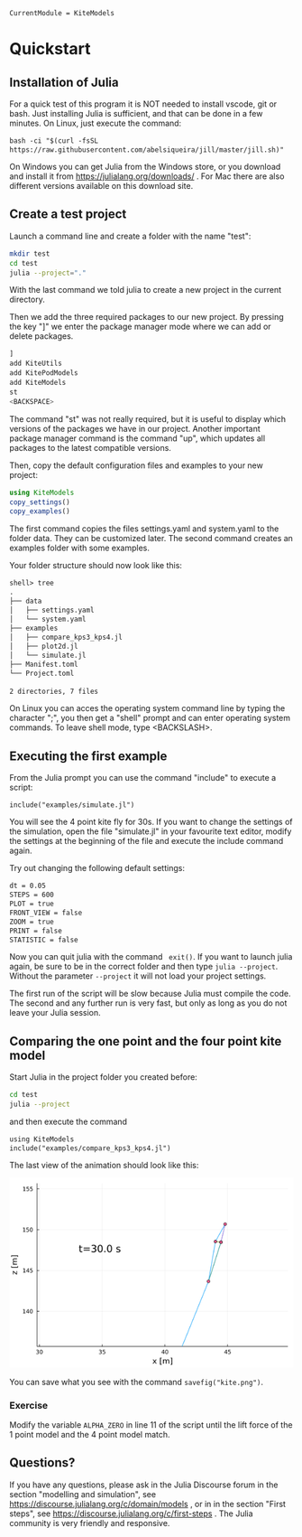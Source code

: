 ```@meta
CurrentModule = KiteModels
```
# Quickstart

## Installation of Julia
For a quick test of this program it is NOT needed to install vscode, git or bash. Just installing Julia is sufficient,
and that can be done in a few minutes. On Linux, just execute the command:
```
bash -ci "$(curl -fsSL https://raw.githubusercontent.com/abelsiqueira/jill/master/jill.sh)"
```
On Windows you can get Julia from the Windows store, or you download and install it from https://julialang.org/downloads/ . For Mac there are also different versions available on this download site.

## Create a test project
Launch a command line and create a folder with the name "test":
```bash
mkdir test
cd test
julia --project="."
```
With the last command we told julia to create a new project in the current directory.

Then we add the three required packages to our new project. By pressing the key "]"
we enter the package manager mode where we can add or delete packages.
```julia
]
add KiteUtils
add KitePodModels
add KiteModels
st
<BACKSPACE>
```
The command "st" was not really required, but it is useful to display which versions
of the packages we have in our project. Another important package manager command
is the command "up", which updates all packages to the latest compatible versions.

Then, copy the default configuration files and examples to your new project:
```julia
using KiteModels
copy_settings()
copy_examples()
```
The first command copies the files settings.yaml and system.yaml to the folder data.
They can be customized later. The second command creates an examples folder with some examples.

Your folder structure should now look like this:
```
shell> tree
.
├── data
│   ├── settings.yaml
│   └── system.yaml
├── examples
│   ├── compare_kps3_kps4.jl
│   ├── plot2d.jl
│   └── simulate.jl
├── Manifest.toml
└── Project.toml

2 directories, 7 files
```
On Linux you can acces the operating system command line by typing the character ";", you then get a "shell" prompt and can enter operating system commands. To leave shell mode, type \<BACKSLASH\>. 

## Executing the first example
From the Julia prompt you can use the command "include" to execute a script:
```
include("examples/simulate.jl")
```
You will see the 4 point kite fly for 30s. If you want to change the settings of the simulation, open the file "simulate.jl" in your favourite text editor, modify the settings at the beginning of the file and execute the include command again.

Try out changing the following default settings:
```
dt = 0.05
STEPS = 600
PLOT = true
FRONT_VIEW = false
ZOOM = true
PRINT = false
STATISTIC = false
```
Now you can quit julia with the command ``` exit()```. If you want to launch julia again, be sure to be in the correct folder and then type ```julia --project```. Without the parameter ```--project``` it will not load your project settings.

The first run of the script will be slow because Julia must compile the code. The second and any further run is very fast, but only as long as you do not leave your Julia session.

## Comparing the one point and the four point kite model
Start Julia in the project folder you created before:
```bash
cd test
julia --project
```
and then execute the command
```
using KiteModels
include("examples/compare_kps3_kps4.jl")
```
The last view of the animation should look like this:

![Initial State](kite.png)

You can save what you see with the command ```savefig("kite.png")```.

### Exercise
Modify the variable ```ALPHA_ZERO``` in line 11 of the script until the lift force of the 1 point model and the 4 point model match.

## Questions?
If you have any questions, please ask in the Julia Discourse forum in the section "modelling and simulation", see https://discourse.julialang.org/c/domain/models , or in in the section "First steps", see https://discourse.julialang.org/c/first-steps . The Julia community is very friendly and responsive.